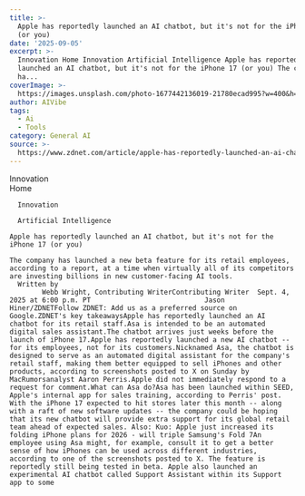 ```yaml
---
title: >-
  Apple has reportedly launched an AI chatbot, but it's not for the iPhone 17
  (or you)
date: '2025-09-05'
excerpt: >-
  Innovation Home Innovation Artificial Intelligence Apple has reportedly
  launched an AI chatbot, but it's not for the iPhone 17 (or you) The company
  ha...
coverImage: >-
  https://images.unsplash.com/photo-1677442136019-21780ecad995?w=400&h=200&fit=crop&auto=format
author: AIVibe
tags:
  - Ai
  - Tools
category: General AI
source: >-
  https://www.zdnet.com/article/apple-has-reportedly-launched-an-ai-chatbot-but-its-not-for-the-iphone-17-or-you/
---
```

Innovation      
      Home
    
      Innovation
    
      Artificial Intelligence
       
    Apple has reportedly launched an AI chatbot, but it's not for the iPhone 17 (or you)
     
    The company has launched a new beta feature for its retail employees, according to a report, at a time when virtually all of its competitors are investing billions in new customer-facing AI tools.
      Written by 
            Webb Wright, Contributing WriterContributing Writer  Sept. 4, 2025 at 6:00 p.m. PT                            Jason Hiner/ZDNETFollow ZDNET: Add us as a preferred source on Google.ZDNET's key takeawaysApple has reportedly launched an AI chatbot for its retail staff.Asa is intended to be an automated digital sales assistant.The chatbot arrives just weeks before the launch of iPhone 17.Apple has reportedly launched a new AI chatbot -- for its employees, not for its customers.Nicknamed Asa, the chatbot is designed to serve as an automated digital assistant for the company's retail staff, making them better equipped to sell iPhones and other products, according to screenshots posted to X on Sunday by MacRumorsanalyst Aaron Perris.Apple did not immediately respond to a request for comment.What can Asa do?Asa has been launched within SEED, Apple's internal app for sales training, according to Perris' post. With the iPhone 17 expected to hit stores later this month -- along with a raft of new software updates -- the company could be hoping that its new chatbot will provide extra support for its global retail team ahead of expected sales. Also: Kuo: Apple just increased its folding iPhone plans for 2026 - will triple Samsung's Fold 7An employee using Asa might, for example, consult it to get a better sense of how iPhones can be used across different industries, according to one of the screenshots posted to X. The feature is reportedly still being tested in beta. Apple also launched an experimental AI chatbot called Support Assistant within its Support app to some
